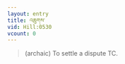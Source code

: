 ```yaml
---
layout: entry
title: འཆུགས་
vid: Hill:0530
vcount: 0
---
```

> (archaic) To settle a dispute TC\.


